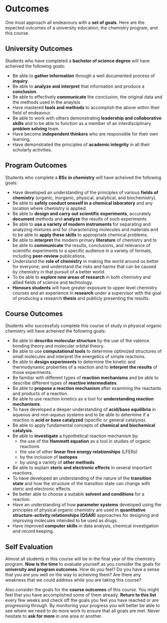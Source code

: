# Outcomes

One must approach all endeavours with a **set of goals**. Here are the expected outcomes of a university education, the chemistry program, and this course.

## University Outcomes
Students who have completed a **bachelor of science degree** will have acheived the following goals:

- Be able to **gather information** through a well documented process of **inquiry**.
- Be able to **analyze and interpret** that information and produce a **conclusion**.
- Be able to effectively **communicate** the conclusion, the original data and the methods used in the anaylsis
- Have mastered **tools and methods** to accomplish the above within their field of endeavour.
- Be able to work with others demonstrating **leadership and collaborative skills** and to be able to function as a member of an interdisciplinary **problem solving** team.
- Have become **independent thinkers** who are responsible for their own learning.
- Have demonstrated the principles of **academic integrity** in all their scholarly activities.

## Program Outcomes
Students who complete a **BSc in chemistry** will have acheived the following goals:

- Have developed an understanding of the principles of various **fields of chemistry** (organic, inorganic, physical, analytical, and biochemistry).
- Be able to **safely conduct oneself in a chemical laboratory** and any location where chemistry is applied.
- Be able to **design and carry out scientific experiments**, accurately **document** methods and **analyze** the results of such experiments.
- Be able to **use a variety of modern instruments** for separating and analyzing mixtures and for characterizing molecules and materials and to be able to **apply these skills** to appropriate chemical problems.
- Be able to **interpret** the modern primary **literature** of chemistry and to be able to **communicate** the results, conclusions, and relevance of scientific experiments to a specific audience in a variety of formats, including **peer-review** publications.
- Understand the **role of chemistry** in making the world around us better for everyone; and understand the risks and harms that can be caused by chemistry in that pursuit of a better world.
- To be able to **explore new areas of research** in both chemistry and allied fields of science and technology.
- **Honours students** will have greater exposure to upper level chemistry courses and an experience in **research** under a supervisor with the goal of producing a research **thesis** and publicly presenting the results.

## Course Outcomes

Students who successfuly complete this course of study in physical organic chemistry will have acheived the following goals:

- Be able to **describe molecular structure** by the use of the valence bonding theory and molecular orbital theory.
- Be able to use **computational tools** to determine optimized structures of small molecules and interpret the energetics of simple reactions.
- Be able to **design experiments** to determine the kinetic and thermodynamic proberties of a reaction and to **interpret the results** of those experiments.
- Be familiar with different types of **reaction mechanisms** and be able to describe different types of **reactive intermediates**.
- Be able to **propose a reaction mechanism** after examining the reactants and products of a reaction.
- Be able to use reaction kinetics as a tool for **understanding reaction mechanisms**.
- To have developed a deeper understanding of **acid/base equilibria** in aqueous and non-aqueus systems and to be able to determine if a reaction is **acid or base catalyzed** (specific or general catalysis).
- Be able to apply fundamental concepts of **chemical and biochemical catalysis**.
- Be able to **investigate** a hypothetical reaction mechanism by: 
    - the use of the **Hammett equation** as a tool in studies of organic reactions 
    - the use of other **linear free energy relationships** (LFERs)
    - by the inclusion of **isotopes** 
    - by using a variety of **other methods**
- Be able to explain **steric and electronic effects** in several important reactions.
- To have developed an understanding of the nature of the **transition state** and how the structure of the transition state can change with steric and electronic effects.
- Be better able to choose a suitable **solvent and conditions** for a reaction.
- Have an understanding of how **parameter systems** developed using the principles of physical organic chemistry are used in **quantitative structure-activity relationships (QSAR)** approaches for designing and improving molecules intended to be used as drugs.
- Have improved **computer skills** in data analysis, chemical investigation and record keeping.

## Self Evaluation

Almost all students in this course will be in the final year of the chemistry program. **Now is the time** to evaluate yourself as you consider the goals for **university and program outcomes**. How do you feel? Do you have a sense that you are you well on the way to acheiving them? Are there any weakness that we could address while you are taking this course?

Also consider the goals for the **course outcomes** of this course. You might feel that you have accomplished some of them already. **Return to this list** every few weeks and check off the goals you feel you have reached or are progressing through. By monitoring your progress you will better be able to see where we need to do more work to ensure that all goals are met. Never hesitate to **ask for more** in one area or another.